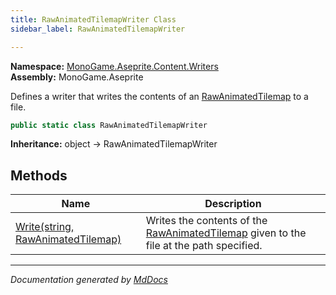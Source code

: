```yaml
---
title: RawAnimatedTilemapWriter Class
sidebar_label: RawAnimatedTilemapWriter

---
```


**Namespace:** [MonoGame.Aseprite.Content.Writers](../)  
**Assembly:** MonoGame.Aseprite

Defines a writer that writes the contents of an [RawAnimatedTilemap](../../../RawTypes/RawAnimatedTilemap/) to a file.

```csharp
public static class RawAnimatedTilemapWriter
```

**Inheritance:** object → RawAnimatedTilemapWriter

## Methods

| Name                                                  | Description                                                                                                                             |
| ----------------------------------------------------- | --------------------------------------------------------------------------------------------------------------------------------------- |
| [Write(string, RawAnimatedTilemap)](Methods/Write.md) | Writes the contents of the [RawAnimatedTilemap](../../../RawTypes/RawAnimatedTilemap/) given to the file at the path specified. |

___

*Documentation generated by [MdDocs](https://github.com/ap0llo/mddocs)*
